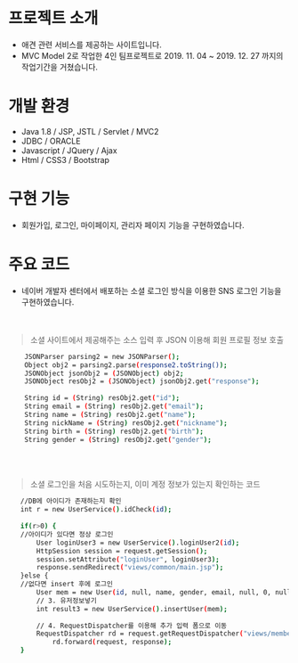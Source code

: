 # 프로젝트 소개
 - 애견 관련 서비스를 제공하는 사이트입니다. <br>
 - MVC Model 2로 작업한 4인 팀프로젝트로 2019. 11. 04 ~ 2019. 12. 27 까지의 작업기간을 거쳤습니다.
# 개발 환경
 - Java 1.8 / JSP, JSTL / Servlet / MVC2<br>
 - JDBC / ORACLE<br>
 - Javascript / JQuery / Ajax<br>
 - Html / CSS3 / Bootstrap<br>

# 구현 기능
 - 회원가입, 로그인, 마이페이지, 관리자 페이지 기능을 구현하였습니다.
 
# 주요 코드
 - 네이버 개발자 센터에서 배포하는 소셜 로그인 방식을 이용한 SNS 로그인 기능을 구현하였습니다.<br>
 <br><br>
 > 소셜 사이트에서 제공해주는 소스 입력 후 JSON 이용해 회원 프로필 정보 호출
```sh
	JSONParser parsing2 = new JSONParser();
	Object obj2 = parsing2.parse(response2.toString());
	JSONObject jsonObj2 = (JSONObject) obj2;
	JSONObject resObj2 = (JSONObject) jsonObj2.get("response");
	
	String id = (String) resObj2.get("id");
	String email = (String) resObj2.get("email");
	String name = (String) resObj2.get("name");
	String nickName = (String) resObj2.get("nickname");
	String birth = (String) resObj2.get("birth");
	String gender = (String) resObj2.get("gender");
```
<br><br>

 > 소셜 로그인을 처음 시도하는지, 이미 계정 정보가 있는지 확인하는 코드
 ```sh
	//DB에 아이디가 존재하는지 확인
	int r = new UserService().idCheck(id);
				
	if(r>0) {
	//아이디가 있다면 정상 로그인		
		User loginUser3 = new UserService().loginUser2(id);
		HttpSession session = request.getSession();
		session.setAttribute("loginUser", loginUser3);
		response.sendRedirect("views/common/main.jsp");					
	}else {
	//없다면 insert 후에 로그인
		User mem = new User(id, null, name, gender, email, null, 0, null, null);
		// 3. 유저정보넣기
		int result3 = new UserService().insertUser(mem);
		
		// 4. RequestDispatcher를 이용해 추가 입력 폼으로 이동
		RequestDispatcher rd = request.getRequestDispatcher("views/member/naverJoinPlusForm.jsp");  
	        rd.forward(request, response);
	}
 
```
